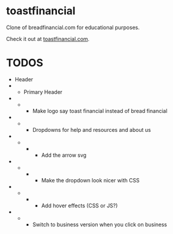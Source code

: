 # toastfinancial

Clone of breadfinancial.com for educational purposes.

Check it out at [toastfinancial.com](https://toastfinancial.com/).

# TODOS

- Header
- - Primary Header
- - - Make logo say toast financial instead of bread financial
- - - Dropdowns for help and resources and about us
- - - - Add the arrow svg
- - - - Make the dropdown look nicer with CSS
- - - - Add hover effects (CSS or JS?)
- - - Switch to business version when you click on business
